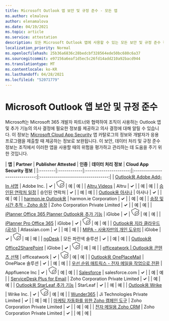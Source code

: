 ```yaml
---
title: Microsoft Outlook 앱 보안 및 규정 준수 - 모든 앱
ms.author: elmalova
author: elenamalova
ms.date: 04/19/2021
ms.topic: article
ms.service: attestation
description: 모든 Microsoft Outlook 앱에 사용할 수 있는 모든 보안 및 규정 준수 정보
localization_priority: Normal
ms.openlocfilehash: 25b36a6836c28bedcbf328564ede50bc680c6a37
ms.sourcegitcommit: e97156a6eaf1d5ec5c26fd14add210a92bacd944
ms.translationtype: MT
ms.contentlocale: ko-KR
ms.lasthandoff: 04/28/2021
ms.locfileid: "52071779"
---
```

# <a name="microsoft-outlook-app-security-and-compliance"></a>Microsoft Outlook 앱 보안 및 규정 준수

Microsoft는 Microsoft 365 개발자 파트너와 협력하여 조직이 사용하는 Outlook 앱 및 추가 기능의 의사 결정에 필요한 정보를 제공하고 의사 결정에 대해 알릴 수 있습니다. 이 정보는 [Microsoft Cloud App Security](https://www.microsoft.com/en-us/enterprise-mobility-security/cloud-app-security) 앱 카탈로그의 정보와 개발자가 응용 프로그램을 제출할 때 제공하는 정보로 보완됩니다. 이 보안, 데이터 처리 및 규정 준수 정보는 조직에서 이러한 앱을 사용할 때의 위험을 평가하고 관리하는 데 도움을 주기 위한 것입니다.

| **앱** | **Partner** | **Publisher Attested** | **인증** | **데이터 처리 정보** | **Cloud App Security 정보** |
|:--------|:------------|:----------------------:|:-----------------------------:|:----------------------------------:|
| [Outlook용 Adobe Add-In 서명](./adobe-inc-sign-add-in-for-outlook.md) | Adobe Inc. | **✓** | <img alt="Certified application badge" src="../media/certified-badge.png" height="25" width="25" /> | 예 | 예 |
| [Altru Videos](./altru-videos.md) | Altru | **✓** |  | 예 | 예 |
| [승인된 연락처 일정](./approved-contact-calendars.md) | 승인된 연락처 | **✓** |  | 예 | 예 |
| [Outlook용 아사나](./asana-for-outlook.md) | 아사나 | **✓** |  | 예 | 예 |
| [harmon.ie Outlook용](./harmonie-corporation-for-outlook.md) | harmon.ie Corporation | **✓** |  | 예 | 예 |
| [송장 및 시간 추적 - Zoho 송장](./zoho-corporation-private-limited-invoice-and-time-tracking.md) | Zoho Corporation Private Limited | **✓** |  | 예 | 예 |
| [iPlanner Office 365 Planner Outlook용 추가 기능](./iglobe-iplanner-office-365-planner-add-in-for-outlook.md) | iGlobe | **✓** | <img alt="Certified application badge" src="../media/certified-badge.png" height="25" width="25" /> | 예 | 예 |
| [iPlanner Pro Office 365](./iglobe-iplanner-pro-office-365.md) | iGlobe | **✓** | <img alt="Certified application badge" src="../media/certified-badge.png" height="25" width="25" /> | 예 | 예 |
| [Outlook용 지라 클라우드(공식)](./atlassiancom-jira-cloud-for-outlook-official.md) | Atlassian.com | **✓** |  | 예 | 예 |
| [MIPA - 사용자만의 개인 도우미](./iglobe-mipa-your-own-personal-assistant.md) | iGlobe | **✓** | <img alt="Certified application badge" src="../media/certified-badge.png" height="25" width="25" /> | 예 | 예 |
| [ngDesk](./all-blue-solutions-ngdesk.md) | 모든 파란색 솔루션 | **✓** |  | 예 | 예 |
| [Outlook용 Office2SharePoint](./iglobe-office2sharepoint-for-outlook.md) | iGlobe | **✓** | <img alt="Certified application badge" src="../media/certified-badge.png" height="25" width="25" /> | 예 | 예 |
| [officeatwork | Outlook용 콘텐츠 선택](./officeatwork-officeatworkcontent-chooser-for-outlook.md) | officeatwork | **✓** | <img alt="Certified application badge" src="../media/certified-badge.png" height="25" width="25" /> | 예 | 예 |
| [Outlook용 OnePlaceMail](./oneplace-solutions-oneplacemail-for-outlook.md) | OnePlace 솔루션 | **✓** |  | 예 | 예 |
| [우선 순위 매트릭스 - 전자 메일을 작업으로 전환](./appfluence-inc-priority-matrix-turn-emails-into-tasks.md) | Appfluence Inc | **✓** | <img alt="Certified application badge" src="../media/certified-badge.png" height="25" width="25" /> | 예 | 예 |
| [Salesforce](./salesforcecom-salesforce.md) | salesforce.com | **✓** |  | 예 | 예 |
| [ServiceDesk Plus for Email](./zoho-corporation-private-limited-servicedesk-plus-for-email.md) | Zoho Corporation Private Limited | **✓** |  | 예 | 예 |
| [Outlook용 StarLeaf 추가 기능](./starleaf-add-in-for-outlook.md) | StarLeaf | **✓** |  | 예 | 예 |
| [Outlook용 Wrike](./wrike-inc-for-outlook.md) | Wrike Inc. | **✓** | <img alt="Certified application badge" src="../media/certified-badge.png" height="25" width="25" /> | 예 | 예 |
| [Wunder365](./jiji-technologies-private-limited-wunder365.md) | Ji Technologies Private Limited | **✓** |  | 예 | 예 |
| [마케팅 자동화를 위한 Zoho 캠페인 도구](./zoho-corporation-private-limited-campaigns-tool-for-marketing-automation.md) | Zoho Corporation Private Limited | **✓** |  | 예 | 예 |
| [전자 메일용 Zoho CRM](./zoho-corporation-private-limited-crm-for-email.md) | Zoho Corporation Private Limited | **✓** |  | 예 | 예 |
